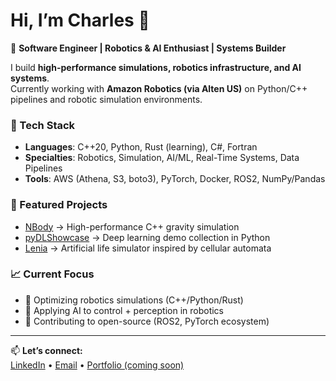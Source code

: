 # Hi, I’m Charles 👋  

🚀 **Software Engineer | Robotics & AI Enthusiast | Systems Builder**  

I build **high-performance simulations, robotics infrastructure, and AI systems**.  
Currently working with **Amazon Robotics (via Alten US)** on Python/C++ pipelines and robotic simulation environments.  

### 🔧 Tech Stack
- **Languages**: C++20, Python, Rust (learning), C#, Fortran  
- **Specialties**: Robotics, Simulation, AI/ML, Real-Time Systems, Data Pipelines  
- **Tools**: AWS (Athena, S3, boto3), PyTorch, Docker, ROS2, NumPy/Pandas  

### 📌 Featured Projects
- [NBody](https://github.com/Bhond/NBody) → High-performance C++ gravity simulation  
- [pyDLShowcase](https://github.com/Bhond/pyDLShowcase) → Deep learning demo collection in Python  
- [Lenia](https://github.com/Bhond/Lenia) → Artificial life simulator inspired by cellular automata  

### 📈 Current Focus
- 🚀 Optimizing robotics simulations (C++/Python/Rust)  
- 🤖 Applying AI to control + perception in robotics  
- 🌱 Contributing to open-source (ROS2, PyTorch ecosystem)  

---

📫 **Let’s connect:**  
[LinkedIn](https://www.linkedin.com/in/charles-merino-521330134) • [Email](mailto:charlesmerino@hotmail.fr) • [Portfolio (coming soon)]()
